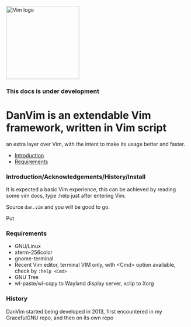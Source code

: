 
<img src="/../master/images/vim-logo.png" alt="Vim logo" height="200" /> 

### This docs is under development

# DanVim is an extendable Vim framework, written in Vim script
an extra layer over Vim, with the intent to make its usage better and faster.



- [Introduction](#introductionacknowledgementshistoryinstall)
- [Requirements](#requirements)

### Introduction/Acknowledgements/History/Install

It is expected a basic Vim experience, this can be achieved by reading some vim docs,
type :help just after entering Vim.

Source `dan.vim` and you will be good to go.

Put 

### Requirements

- GNU/Linux
- xterm-256color
- gnome-terminal
- Recent Vim editor, terminal VIM only, with \<Cmd\> option available, check by `:help <Cmd>`
- GNU Tree
- wl-paste/wl-copy to Wayland display server, xclip to Xorg


### History

DanVim started being developed in 2013, first encountered in my GracefulGNU repo, and then on its own repo


